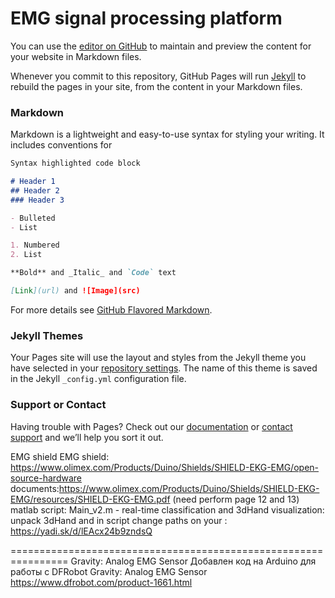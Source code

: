 # EMG signal processing platform



You can use the [editor on GitHub](https://github.com/estel2/emg/edit/master/index.md) to maintain and preview the content for your website in Markdown files.

Whenever you commit to this repository, GitHub Pages will run [Jekyll](https://jekyllrb.com/) to rebuild the pages in your site, from the content in your Markdown files.

### Markdown

Markdown is a lightweight and easy-to-use syntax for styling your writing. It includes conventions for

```markdown
Syntax highlighted code block

# Header 1
## Header 2
### Header 3

- Bulleted
- List

1. Numbered
2. List

**Bold** and _Italic_ and `Code` text

[Link](url) and ![Image](src)
```

For more details see [GitHub Flavored Markdown](https://guides.github.com/features/mastering-markdown/).

### Jekyll Themes

Your Pages site will use the layout and styles from the Jekyll theme you have selected in your [repository settings](https://github.com/estel2/emg/settings). The name of this theme is saved in the Jekyll `_config.yml` configuration file.

### Support or Contact

Having trouble with Pages? Check out our [documentation](https://help.github.com/categories/github-pages-basics/) or [contact support](https://github.com/contact) and we’ll help you sort it out.

EMG shield
EMG shield: https://www.olimex.com/Products/Duino/Shields/SHIELD-EKG-EMG/open-source-hardware
  documents:https://www.olimex.com/Products/Duino/Shields/SHIELD-EKG-EMG/resources/SHIELD-EKG-EMG.pdf (need perform page 12 and 13)
  matlab script: Main_v2.m - real-time classification and 3dHand visualization:  unpack 3dHand and in script change paths on your :       https://yadi.sk/d/lEAcx24b9zndsQ
  
================================================================
Gravity: Analog EMG Sensor
Добавлен код на Arduino для работы с DFRobot Gravity: Analog EMG Sensor    https://www.dfrobot.com/product-1661.html
